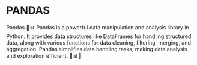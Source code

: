# PANDAS
Pandas 🐼📊  Pandas is a powerful data manipulation and analysis library in Python. It provides data structures like DataFrames for handling structured data, along with various functions for data cleaning, filtering, merging, and aggregation. Pandas simplifies data handling tasks, making data analysis and exploration efficient. 🐼📊💡
